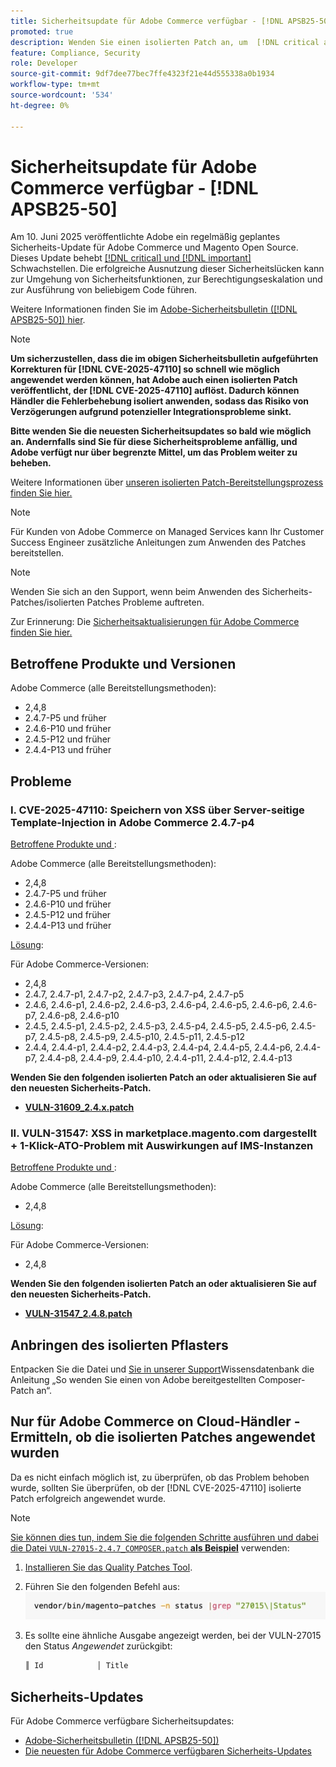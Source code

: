 ```yaml
---
title: Sicherheitsupdate für Adobe Commerce verfügbar - [!DNL APSB25-50]
promoted: true
description: Wenden Sie einen isolierten Patch an, um  [!DNL critical and important vulnerabilities]  für Adobe Commerce 2.4.8, 2.4.7-p5, 2.4.6-p10, 2.4.5-p12, 2.4.4-p13 und frühere Versionen zu beheben.
feature: Compliance, Security
role: Developer
source-git-commit: 9df7dee77bec7ffe4323f21e44d555338a0b1934
workflow-type: tm+mt
source-wordcount: '534'
ht-degree: 0%

---
```


# Sicherheitsupdate für Adobe Commerce verfügbar - [!DNL APSB25-50]

Am 10. Juni 2025 veröffentlichte Adobe ein regelmäßig geplantes Sicherheits-Update für Adobe Commerce und Magento Open Source. Dieses Update behebt [[!DNL critical] und [!DNL important]](https://helpx.adobe.com/security/severity-ratings.html) Schwachstellen. Die erfolgreiche Ausnutzung dieser Sicherheitslücken kann zur Umgehung von Sicherheitsfunktionen, zur Berechtigungseskalation und zur Ausführung von beliebigem Code führen.

Weitere Informationen finden Sie im [Adobe-Sicherheitsbulletin ([!DNL APSB25-50]) hier](https://helpx.adobe.com/security/products/magento/apsb25-50.html).

>[!NOTE]
>
>**Um sicherzustellen, dass die im obigen Sicherheitsbulletin aufgeführten Korrekturen für [!DNL CVE-2025-47110] so schnell wie möglich angewendet werden können, hat Adobe auch einen isolierten Patch veröffentlicht, der [!DNL CVE-2025-47110] auflöst. Dadurch können Händler die Fehlerbehebung isoliert anwenden, sodass das Risiko von Verzögerungen aufgrund potenzieller Integrationsprobleme sinkt.**

**Bitte wenden Sie die neuesten Sicherheitsupdates so bald wie möglich an. Andernfalls sind Sie für diese Sicherheitsprobleme anfällig, und Adobe verfügt nur über begrenzte Mittel, um das Problem weiter zu beheben.**

Weitere Informationen über [unseren isolierten Patch-Bereitstellungsprozess finden Sie hier.](https://business.adobe.com/blog/introducing-enhanced-security-patch-deployment-and-communications-in-adobe-commerce)

>[!NOTE]
>
>Für Kunden von Adobe Commerce on Managed Services kann Ihr Customer Success Engineer zusätzliche Anleitungen zum Anwenden des Patches bereitstellen.

>[!NOTE]
>
>Wenden Sie sich an den Support, wenn beim Anwenden des Sicherheits-Patches/isolierten Patches Probleme auftreten.

Zur Erinnerung: Die [ Sicherheitsaktualisierungen für Adobe Commerce finden Sie hier.](https://helpx.adobe.com/security/products/magento.html)

## Betroffene Produkte und Versionen

Adobe Commerce (alle Bereitstellungsmethoden):

* 2,4,8
* 2.4.7-P5 und früher
* 2.4.6-P10 und früher
* 2.4.5-P12 und früher
* 2.4.4-P13 und früher

## Probleme

### I. CVE-2025-47110: Speichern von XSS über Server-seitige Template-Injection in Adobe Commerce 2.4.7-p4

<u>Betroffene Produkte und </u>:

Adobe Commerce (alle Bereitstellungsmethoden):

* 2,4,8
* 2.4.7-P5 und früher
* 2.4.6-P10 und früher
* 2.4.5-P12 und früher
* 2.4.4-P13 und früher

<u>Lösung</u>:

Für Adobe Commerce-Versionen:

* 2,4,8
* 2.4.7, 2.4.7-p1, 2.4.7-p2, 2.4.7-p3, 2.4.7-p4, 2.4.7-p5
* 2.4.6, 2.4.6-p1, 2.4.6-p2, 2.4.6-p3, 2.4.6-p4, 2.4.6-p5, 2.4.6-p6, 2.4.6-p7, 2.4.6-p8, 2.4.6-p10
* 2.4.5, 2.4.5-p1, 2.4.5-p2, 2.4.5-p3, 2.4.5-p4, 2.4.5-p5, 2.4.5-p6, 2.4.5-p7, 2.4.5-p8, 2.4.5-p9, 2.4.5-p10, 2.4.5-p11, 2.4.5-p12
* 2.4.4, 2.4.4-p1, 2.4.4-p2, 2.4.4-p3, 2.4.4-p4, 2.4.4-p5, 2.4.4-p6, 2.4.4-p7, 2.4.4-p8, 2.4.4-p9, 2.4.4-p10, 2.4.4-p11, 2.4.4-p12, 2.4.4-p13

**Wenden Sie den folgenden isolierten Patch an oder aktualisieren Sie auf den neuesten Sicherheits-Patch.**

* **[VULN-31609_2.4.x.patch](assets/VULN-31609_2.4.X_patch.zip)**

### II. VULN-31547: XSS in marketplace.magento.com dargestellt + 1-Klick-ATO-Problem mit Auswirkungen auf IMS-Instanzen

<u>Betroffene Produkte und </u>:

Adobe Commerce (alle Bereitstellungsmethoden):

* 2,4,8

<u>Lösung</u>:

Für Adobe Commerce-Versionen:

* 2,4,8

**Wenden Sie den folgenden isolierten Patch an oder aktualisieren Sie auf den neuesten Sicherheits-Patch.**

* **[VULN-31547_2.4.8.patch](assets/VULN-31547_2.4.8_patch.zip)**

## Anbringen des isolierten Pflasters

Entpacken Sie die Datei und [ Sie in unserer Support](https://experienceleague.adobe.com/docs/commerce-knowledge-base/kb/how-to/how-to-apply-a-composer-patch-provided-by-magento.html)Wissensdatenbank die Anleitung „So wenden Sie einen von Adobe bereitgestellten Composer-Patch an“.

## Nur für Adobe Commerce on Cloud-Händler - Ermitteln, ob die isolierten Patches angewendet wurden

Da es nicht einfach möglich ist, zu überprüfen, ob das Problem behoben wurde, sollten Sie überprüfen, ob der [!DNL CVE-2025-47110] isolierte Patch erfolgreich angewendet wurde.

>[!NOTE]
>
><u>Sie können dies tun, indem Sie die folgenden Schritte ausführen und dabei die Datei `VULN-27015-2.4.7_COMPOSER.patch` **als Beispiel**</u> verwenden:

1. [Installieren Sie das Quality Patches Tool](https://experienceleague.adobe.com/docs/commerce-operations/tools/quality-patches-tool/usage.html).
1. Führen Sie den folgenden Befehl aus:<br>
   ![CVE-2024-34102-tell-if-patch-applied-code](assets/cve-2024-34102-tell-if-patch-applied-code.png)
1. Es sollte eine ähnliche Ausgabe angezeigt werden, bei der VULN-27015 den Status *Angewendet* zurückgibt:

   ```bash
   ║ Id            │ Title                                                        │ Category        │ Origin                 │ Status      │ Details                                          ║ ║ N/A           │ ../m2-hotfixes/VULN-27015-2.4.7_COMPOSER_patch.patch      │ Other           │ Local                  │ Applied     │ Patch type: Custom                                
   ```

<!-- For Step 2:
     ```bash
    vendor/bin/magento-patches -n status |grep "27015\|Status"
     ```
-->

## Sicherheits-Updates

Für Adobe Commerce verfügbare Sicherheitsupdates:

* [Adobe-Sicherheitsbulletin ([!DNL APSB25-50])](https://helpx.adobe.com/security/products/magento/apsb25-50.html)
* [Die neuesten für Adobe Commerce verfügbaren Sicherheits-Updates](https://helpx.adobe.com/security/products/magento.html)
